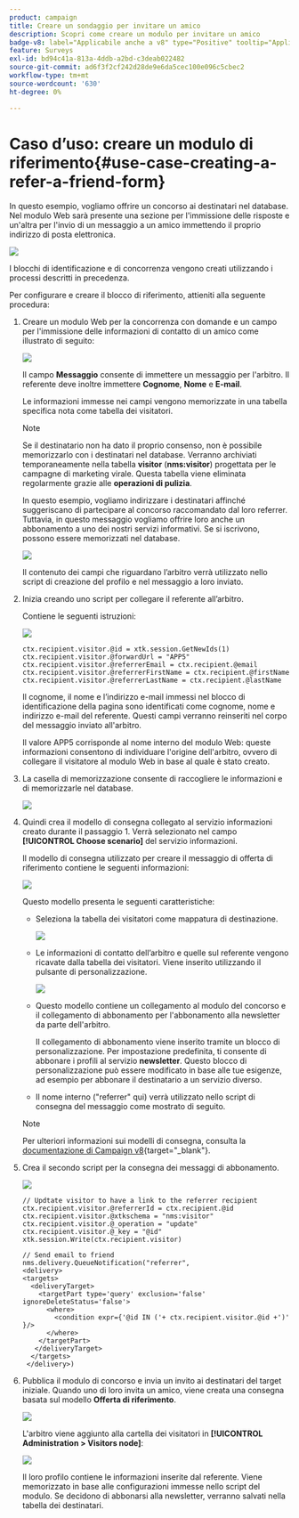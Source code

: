 ```yaml
---
product: campaign
title: Creare un sondaggio per invitare un amico
description: Scopri come creare un modulo per invitare un amico
badge-v8: label="Applicabile anche a v8" type="Positive" tooltip="Applicabile anche a Campaign v8"
feature: Surveys
exl-id: bd94c41a-813a-4ddb-a2bd-c3deab022482
source-git-commit: ad6f3f2cf242d28de9e6da5cec100e096c5cbec2
workflow-type: tm+mt
source-wordcount: '630'
ht-degree: 0%

---
```


# Caso d’uso: creare un modulo di riferimento{#use-case-creating-a-refer-a-friend-form}



In questo esempio, vogliamo offrire un concorso ai destinatari nel database. Nel modulo Web sarà presente una sezione per l&#39;immissione delle risposte e un&#39;altra per l&#39;invio di un messaggio a un amico immettendo il proprio indirizzo di posta elettronica.

![](assets/s_ncs_admin_survey_viral_sample_0.png)

I blocchi di identificazione e di concorrenza vengono creati utilizzando i processi descritti in precedenza.

Per configurare e creare il blocco di riferimento, attieniti alla seguente procedura:

1. Creare un modulo Web per la concorrenza con domande e un campo per l&#39;immissione delle informazioni di contatto di un amico come illustrato di seguito:

   ![](assets/s_ncs_admin_survey_viral_sample_2.png)

   Il campo **Messaggio** consente di immettere un messaggio per l&#39;arbitro. Il referente deve inoltre immettere **Cognome**, **Nome** e **E-mail**.

   Le informazioni immesse nei campi vengono memorizzate in una tabella specifica nota come tabella dei visitatori.

   >[!NOTE]
   >
   >Se il destinatario non ha dato il proprio consenso, non è possibile memorizzarlo con i destinatari nel database. Verranno archiviati temporaneamente nella tabella **visitor** (**nms:visitor**) progettata per le campagne di marketing virale. Questa tabella viene eliminata regolarmente grazie alle **operazioni di pulizia**.
   >
   >In questo esempio, vogliamo indirizzare i destinatari affinché suggeriscano di partecipare al concorso raccomandato dal loro referrer. Tuttavia, in questo messaggio vogliamo offrire loro anche un abbonamento a uno dei nostri servizi informativi. Se si iscrivono, possono essere memorizzati nel database.

   ![](assets/s_ncs_admin_survey_viral_sample_5.png)

   Il contenuto dei campi che riguardano l’arbitro verrà utilizzato nello script di creazione del profilo e nel messaggio a loro inviato.

1. Inizia creando uno script per collegare il referente all’arbitro.

   Contiene le seguenti istruzioni:

   ![](assets/s_ncs_admin_survey_viral_sample_4.png)

   ```
   ctx.recipient.visitor.@id = xtk.session.GetNewIds(1)
   ctx.recipient.visitor.@forwardUrl = "APP5"
   ctx.recipient.visitor.@referrerEmail = ctx.recipient.@email
   ctx.recipient.visitor.@referrerFirstName = ctx.recipient.@firstName
   ctx.recipient.visitor.@referrerLastName = ctx.recipient.@lastName
   ```

   Il cognome, il nome e l’indirizzo e-mail immessi nel blocco di identificazione della pagina sono identificati come cognome, nome e indirizzo e-mail del referente. Questi campi verranno reinseriti nel corpo del messaggio inviato all&#39;arbitro.

   Il valore APP5 corrisponde al nome interno del modulo Web: queste informazioni consentono di individuare l&#39;origine dell&#39;arbitro, ovvero di collegare il visitatore al modulo Web in base al quale è stato creato.

1. La casella di memorizzazione consente di raccogliere le informazioni e di memorizzarle nel database.

   ![](assets/s_ncs_admin_survey_viral_sample_4b.png)

1. Quindi crea il modello di consegna collegato al servizio informazioni creato durante il passaggio 1. Verrà selezionato nel campo **[!UICONTROL Choose scenario]** del servizio informazioni.

   Il modello di consegna utilizzato per creare il messaggio di offerta di riferimento contiene le seguenti informazioni:

   ![](assets/s_ncs_admin_survey_viral_sample_7.png)

   Questo modello presenta le seguenti caratteristiche:

   * Seleziona la tabella dei visitatori come mappatura di destinazione.

     ![](assets/s_ncs_admin_survey_viral_sample_7b.png)

   * Le informazioni di contatto dell’arbitro e quelle sul referente vengono ricavate dalla tabella dei visitatori. Viene inserito utilizzando il pulsante di personalizzazione.

     ![](assets/s_ncs_admin_survey_viral_sample_7a.png)

   * Questo modello contiene un collegamento al modulo del concorso e il collegamento di abbonamento per l&#39;abbonamento alla newsletter da parte dell&#39;arbitro.

     Il collegamento di abbonamento viene inserito tramite un blocco di personalizzazione. Per impostazione predefinita, ti consente di abbonare i profili al servizio **newsletter**. Questo blocco di personalizzazione può essere modificato in base alle tue esigenze, ad esempio per abbonare il destinatario a un servizio diverso.

   * Il nome interno (&quot;referrer&quot; qui) verrà utilizzato nello script di consegna del messaggio come mostrato di seguito.

   >[!NOTE]
   >
   >Per ulteriori informazioni sui modelli di consegna, consulta la [documentazione di Campaign v8](https://experienceleague.adobe.com/docs/campaign/campaign-v8/send/create-templates.html){target="_blank"}.

1. Crea il secondo script per la consegna dei messaggi di abbonamento.

   ![](assets/s_ncs_admin_survey_viral_sample_7c.png)

   ```
   // Updtate visitor to have a link to the referrer recipient
   ctx.recipient.visitor.@referrerId = ctx.recipient.@id
   ctx.recipient.visitor.@xtkschema = "nms:visitor"
   ctx.recipient.visitor.@_operation = "update" 
   ctx.recipient.visitor.@_key = "@id" 
   xtk.session.Write(ctx.recipient.visitor)
   
   // Send email to friend
   nms.delivery.QueueNotification("referrer",
   <delivery>
   <targets>
     <deliveryTarget>
       <targetPart type='query' exclusion='false' ignoreDeleteStatus='false'>
         <where>
           <condition expr={'@id IN ('+ ctx.recipient.visitor.@id +')' }/>
         </where>
       </targetPart>
      </deliveryTarget>
     </targets>
    </delivery>)
   ```

1. Pubblica il modulo di concorso e invia un invito ai destinatari del target iniziale. Quando uno di loro invita un amico, viene creata una consegna basata sul modello **Offerta di riferimento**.

   ![](assets/s_ncs_admin_survey_viral_sample_8.png)

   L&#39;arbitro viene aggiunto alla cartella dei visitatori in **[!UICONTROL Administration > Visitors node]**:

   ![](assets/s_ncs_admin_survey_viral_sample_9.png)

   Il loro profilo contiene le informazioni inserite dal referente. Viene memorizzato in base alle configurazioni immesse nello script del modulo. Se decidono di abbonarsi alla newsletter, verranno salvati nella tabella dei destinatari.
